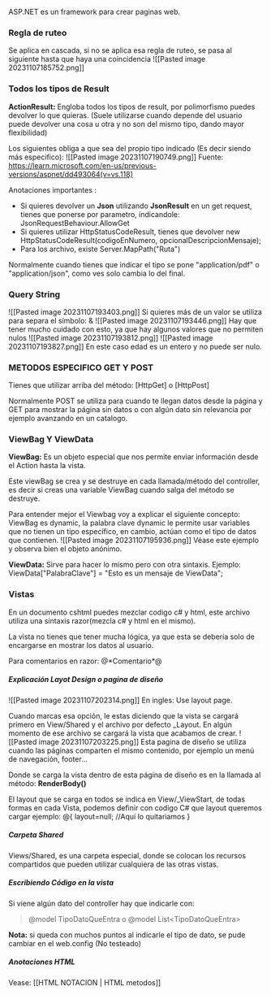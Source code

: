 ASP.NET es un framework para crear paginas web.

### Regla de ruteo
Se aplica en cascada, si no se aplica esa regla de ruteo, se pasa al siguiente hasta que haya una coincidencia
![[Pasted image 20231107185752.png]]
### Todos los tipos de Result
**ActionResult:** Engloba todos los tipos de result, por polimorfismo puedes devolver lo que quieras.
(Suele utilizarse cuando depende del usuario puede devolver una cosa u otra y no son del mismo tipo, dando mayor flexibilidad)

Los siguientes obliga a que sea del propio tipo indicado (Es decir siendo más especifico):
![[Pasted image 20231107190749.png]]
Fuente: https://learn.microsoft.com/en-us/previous-versions/aspnet/dd493064(v=vs.118)

Anotaciones importantes :
- Si quieres devolver un **Json**  utilizando **JsonResult** en un get request, tienes que ponerse por parametro, indicandole: JsonRequestBehaviour.AllowGet
- Si quieres utilizar HttpStatusCodeResult, tienes que devolver new HttpStatusCodeResult(codigoEnNumero, opcionalDescripcionMensaje);
- Para los archivo, existe Server.MapPath("Ruta")

Normalmente cuando tienes que indicar el tipo se pone "application/pdf" o "application/json", como ves solo cambia lo del final.


### Query String
![[Pasted image 20231107193403.png]]
Si quieres más de un valor se utiliza para separa el símbolo: &
![[Pasted image 20231107193446.png]]
Hay que tener mucho cuidado con esto, ya que hay algunos valores que no permiten nulos
![[Pasted image 20231107193812.png]]
![[Pasted image 20231107193827.png]]
En este caso edad es un entero y no puede ser nulo.

### METODOS ESPECIFICO GET Y POST
Tienes que utilizar arriba del método:
\[HttpGet\] o \[HttpPost\]


Normalmente POST se utiliza para cuando te llegan datos desde la página y GET para mostrar la página sin datos o con algún dato sin relevancia por ejemplo avanzando en un catalogo.

### ViewBag Y ViewData
**ViewBag:** Es un objeto especial que nos permite enviar información desde el Action hasta la vista.

Este viewBag se crea y se destruye en cada llamada/método del controller, es decir si creas una variable ViewBag cuando salga del método se destruye.

Para entender mejor el Viewbag voy a explicar el siguiente concepto:
ViewBag es dynamic, la palabra clave dynamic le permite usar variables que no tienen un tipo específico, en cambio, actúan como el tipo de datos que contienen.
![[Pasted image 20231107195936.png]]
Véase este ejemplo y observa bien el objeto anónimo.

**ViewData:** Sirve para hacer lo mismo pero con otra sintaxis.
Ejemplo:
ViewData\[\"PalabraClave\"\] \= \"Esto es un mensaje de ViewData\"\;

### Vistas
En un documento cshtml puedes mezclar codigo c# y html, este archivo utiliza una sintaxis razor(mezcla c# y html en el mismo).

La vista no tienes que tener mucha lógica, ya que esta se debería solo de encargarse en mostrar los datos al usuario.

Para comentarios en razor: @\*Comentario\*@

##### Explicación Layot Design o pagina de diseño
![[Pasted image 20231107202314.png]]
En ingles: Use layout page.

Cuando marcas esa opción, le estas diciendo que la vista se cargará primero en View/Shared y el archivo por defecto \_Layout. En algún momento de ese archivo se cargará la vista que acabamos de crear.
![[Pasted image 20231107203225.png]]
Esta pagina de diseño se utiliza cuando las páginas comparten el mismo contenido, por ejemplo un menú de navegación, footer...

Donde se carga la vista dentro de esta página de diseño es en la llamada al método: **RenderBody()**

El layout que se carga en todos se indica en View/\_ViewStart, de todas formas en cada Vista, podemos definir con codigo C# que layout queremos cargar ejemplo:
@{
	layout=null; //Aquí lo quitariamos
}
##### Carpeta Shared
Views/Shared, es una carpeta especial, donde se colocan los recursos compartidos que pueden utilizar cualquiera de las otras vistas.

##### Escribiendo Código en la vista
Si viene algún dato del controller hay que indicarle con:
>@model TipoDatoQueEntra o @model List\<TipoDatoQueEntra\>

**Nota:** si queda con muchos puntos al indicarle el tipo de dato, se pude cambiar en el web.config (No testeado)
##### Anotaciones HTML
Vease: [[HTML NOTACION | HTML metodos]]
